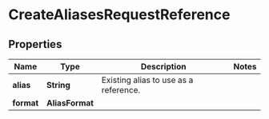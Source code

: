 

# CreateAliasesRequestReference


## Properties

| Name | Type | Description | Notes |
|------------ | ------------- | ------------- | -------------|
|**alias** | **String** | Existing alias to use as a reference. |  |
|**format** | **AliasFormat** |  |  |



